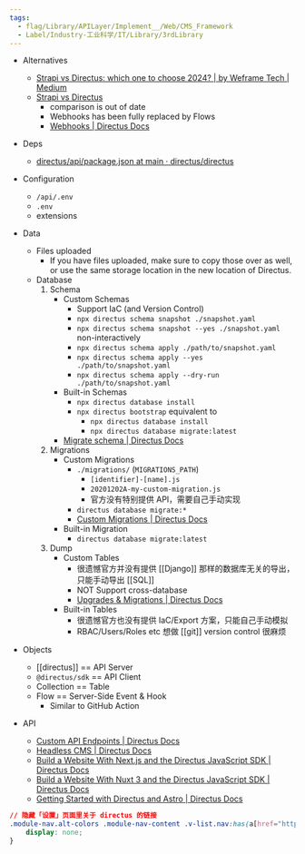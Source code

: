 ```yaml
---
tags:
  - flag/Library/APILayer/Implement__/Web/CMS_Framework
  - Label/Industry-工业科学/IT/Library/3rdLibrary
---
```


- Alternatives
    - [Strapi vs Directus: which one to choose 2024? | by Weframe Tech | Medium](https://medium.com/@weframe.tech/strapi-vs-directus-which-one-is-good-ff398e7c9e42)
    - [Strapi vs Directus](https://strapi.io/headless-cms/comparison/strapi-vs-directus)
        - comparison is out of date
        - Webhooks has been fully replaced by Flows
        - [Webhooks | Directus Docs](https://docs.directus.io/reference/system/webhooks.html)

- Deps
    - [directus/api/package.json at main · directus/directus](https://github.com/directus/directus/blob/main/api/package.json)

- Configuration
    - `/api/.env`
    - `.env`
    - extensions

- Data
    - Files uploaded
        - If you have files uploaded, make sure to copy those over as well, or use the same storage location in the new location of Directus.
    - Database
        1. Schema
            - Custom Schemas
                - Support IaC (and Version Control)
                - `npx directus schema snapshot ./snapshot.yaml`
                - `npx directus schema snapshot --yes ./snapshot.yaml` non-interactively
                - `npx directus schema apply ./path/to/snapshot.yaml`
                - `npx directus schema apply --yes ./path/to/snapshot.yaml`
                - `npx directus schema apply --dry-run ./path/to/snapshot.yaml`
            - Built-in Schemas
                - `npx directus database install`
                - `npx directus bootstrap` equivalent to
                    - `npx directus database install`
                    - `npx directus database migrate:latest`
            - [Migrate schema | Directus Docs](https://docs.directus.io/self-hosted/cli.html#migrate-schema-to-a-different-environment)
        2. Migrations
            - Custom Migrations
                - `./migrations/` (`MIGRATIONS_PATH`)
                    - `[identifier]-[name].js`
                    - `20201202A-my-custom-migration.js`
                    - 官方没有特别提供 API，需要自己手动实现
                - `directus database migrate:*`
                - [Custom Migrations | Directus Docs](https://docs.directus.io/self-hosted/migrations.html)
            - Built-in Migration
                - `directus database migrate:latest`
        3. Dump
            - Custom Tables
                - 很遗憾官方并没有提供 [[Django]] 那样的数据库无关的导出，只能手动导出 [[SQL]]
                - NOT Support cross-database
                - [Upgrades & Migrations | Directus Docs](https://docs.directus.io/self-hosted/upgrades-migrations.html)
            - Built-in Tables
                - 很遗憾官方也没有提供 IaC/Export 方案，只能自己手动模拟
                - RBAC/Users/Roles etc 想做 [[git]] version control 很麻烦

- Objects
    - [[directus]] == API Server
    - `@directus/sdk` == API Client
    - Collection == Table
    - Flow == Server-Side Event & Hook
        - Similar to GitHub Action

- API
    - [Custom API Endpoints | Directus Docs](https://docs.directus.io/extensions/endpoints.html)
    - [Headless CMS | Directus Docs](https://docs.directus.io/use-cases/headless-cms/introduction.html)
    - [Build a Website With Next.js and the Directus JavaScript SDK | Directus Docs](https://docs.directus.io/guides/headless-cms/build-static-website/next.html)
    - [Build a Website With Nuxt 3 and the Directus JavaScript SDK | Directus Docs](https://docs.directus.io/guides/headless-cms/build-static-website/nuxt-3.html)
    - [Getting Started with Directus and Astro | Directus Docs](https://docs.directus.io/blog/getting-started-directus-astro.html)

```css
// 隐藏「设置」页面里关于 directus 的链接
.module-nav.alt-colors .module-nav-content .v-list.nav:has(a[href="https://github.com/directus/directus/discussions/new?category=feature-requests"]) a:nth-last-child(-n+3) {
    display: none;
}
```
